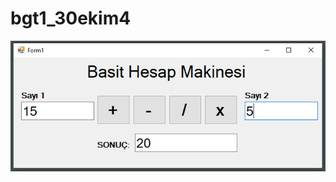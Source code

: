 # bgt1_30ekim4

![Gorsel](https://github.com/ezfesoft/bgt1_30ekim4/blob/master/gorsel_prog_30Ekim_4.PNG)
